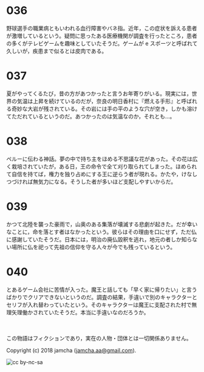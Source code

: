 

# 036

野球選手の職業病ともいわれる血行障害やバネ指。近年，この症状を訴える患者が激増しているという。疑問に思ったある医療機関が調査を行ったところ，患者の多くがテレビゲームを趣味としていたそうだ。ゲームが e スポーツと呼ばれて久しいが，疾患まで似るとは皮肉である。  


# 037

夏がやってくるたび，昔の方があつかったと言うお年寄りがいる。現実には，世界の気温は上昇を続けているのだが，奈良の明日香村に『燃える手形』と呼ばれる奇妙な大岩が残されている。その岩には手の平のような穴が空き，しかも溶けてただれているというのだ。あつかったのは気温なのか，それとも…。  


# 038

ペルーに伝わる神話。夢の中で持ち主をほめる不思議な花があった。その花は広く栽培されていたが，ある日，王の命令で全て刈り取られてしまった。ほめられて自信を持てば，権力を独り占めにする王に逆らう者が現れる。かたや，けなしつづければ無気力になる。そうした者が多いほど支配しやすいからだ。  


# 039

かつて北陸を襲った豪雨で，山奥のある集落が壊滅する悲劇が起きた。だが幸いなことに，命を落とす者はなかったという。彼らはその理由を口にせず，ただ仏に感謝していたそうだ。日本には，明治の廃仏毀釈を逃れ，地元の者しか知らない場所に仏を祀って先祖の信仰を守る人々が今でも残っているという。  


# 040

とあるゲーム会社に苦情が入った。魔王と話しても「早く家に帰りたい」と言うばかりでクリアできないというのだ。調査の結果，手違いで別のキャラクターとセリフが入れ替わっていたという。そのキャラクターは魔王に支配された村で無理矢理働かされていたそうだ。本当に手違いなのだろうか。  

<br>  
<br>  
この物語はフィクションであり，実在の人物・団体とは一切関係ありません。  

Copyright (c) 2018 jamcha (jamcha.aa@gmail.com).  

![cc by-nc-sa](https://i.creativecommons.org/l/by-nc-sa/4.0/88x31.png)  

